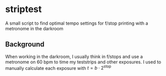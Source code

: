 # striptest
A small script to find optimal tempo settings for f/stop printing with a metronome in the darkroom
## Background

When working in the darkroom, I usually think in f/stops and use a metronome on 60 bpm to time my teststrips and other exposures. I used to manually calculate each exposure with $t=b\cdot 2^{\text{stop}}$
